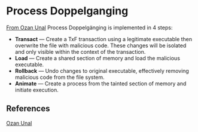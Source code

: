 # Process Doppelganging

[From Ozan Unal](https://medium.com/@ozan.unal/process-injection-techniques-bc6396929740)
Process Doppelgänging is implemented in 4 steps:

-   **Transact** — Create a TxF transaction using a legitimate executable then overwrite the file with malicious code. These changes will be isolated and only visible within the context of the transaction.
-   **Load** — Create a shared section of memory and load the malicious executable.
-   **Rollback** — Undo changes to original executable, effectively removing malicious code from the file system.
-   **Animate** — Create a process from the tainted section of memory and initiate execution.


## References

[Ozan Unal](https://medium.com/@ozan.unal/process-injection-techniques-bc6396929740)